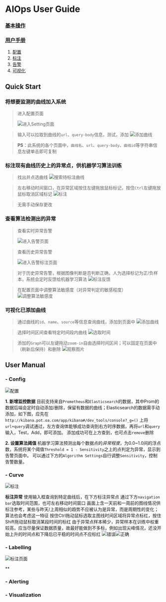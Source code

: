 # AIOps User  Guide

### [基本操作](#quick-start)
### [用户手册](#user-manual)
1. [配置](#config)
2. [标注](#labelling)
3. [告警](#alerting)
4. [可视化](#visualization)

## Quick Start

### 将想要监测的曲线加入系统

> 进入配置页面
> 
> ![进入Setting页面](https://github.com/DerrickShine/AIOps-User-Manual/blob/master/pic/entering_setting.png)

> 输入可以拉取到曲线的`url`、`query-body`信息，测试，添加
> ![添加曲线](https://github.com/DerrickShine/AIOps-User-Manual/blob/master/pic/add_curve.png)

> **PS**：此系统的各个页面中，`曲线名`、`url`、`query-body`、`曲线id`等字符串信息左键单击即可复制

### 标注现有曲线历史上的异常点，供机器学习算法训练

> 找出并点选曲线
> ![搜索待标注曲线](https://github.com/DerrickShine/AIOps-User-Manual/blob/master/pic/search_curve_to_label.png)

> 左右移动时间窗口，在异常区域按住左键拖放鼠标标记，按住`Ctrl`左键拖放鼠标取消区域标记
> ![标注](https://github.com/DerrickShine/AIOps-User-Manual/blob/master/pic/labelling.png)

> 无需手动保存更改

### 查看算法检测出的异常

> 查看实时异常告警
> 
> ![进入告警页面](https://github.com/DerrickShine/AIOps-User-Manual/blob/master/pic/entering_alert.png)

> 查看历史异常告警
> 
> ![进入告警标注页面](https://github.com/DerrickShine/AIOps-User-Manual/blob/master/pic/entering_label.png)

> 对于历史异常告警，根据图像判断是否判断正确，人为选择标记为正/负样本，系统会定时反馈给机器学习算法
> ![标注反馈](https://github.com/DerrickShine/AIOps-User-Manual/blob/master/pic/labelling_detected.png)

> 在配置页面中调整算法敏感度（对异常判定的敏感程度）
> ![调整算法敏感度](https://github.com/DerrickShine/AIOps-User-Manual/blob/master/pic/tune_sensitivity.png)

### 可视化已添加曲线

> 通过曲线的`id`、`name`、`source`等信息查询曲线，添加到页面中
> ![添加曲线](https://github.com/DerrickShine/AIOps-User-Manual/blob/master/pic/add_graph.png)

> 选择时间区间查看特定时间段内曲线
> ![选取时间](https://github.com/DerrickShine/AIOps-User-Manual/blob/master/pic/range_time.png)

> 添加的`Graph`可以左键拖动`zoom-in`自由选择时间区间；可以固定在页面中（刷新后保持）和删除
> ![观察图片](https://github.com/DerrickShine/AIOps-User-Manual/blob/master/pic/viewing_graph.png)

## User Manual

### - Config
![配置](https://github.com/DerrickShine/AIOps-User-Manual/blob/master/pic/configuration.png)

**1. 新增监控数据**
目前支持来自`Prometheus`和`Elasticsearch`的数据，其中Prom的数据后端会定时自动添加/删除，保留有数据的曲线；Elasticsearch的数据需手动添加，如下图，应先在
`http://kibana.pot.oa.com/app/kibana#/dev_tools/console?_g=()`
上将`url+query`调试通过，左方查询体能够成功查询到右方时序数据，再将`url`和`query`输入，Test，Add，即可添加。
添加成功可在上方查到，也可点击`remove`删除

**2. 设置算法阈值**
机器学习算法预测出每个数据点的*异常程度*，为0.0~1.0间的浮点数，系统将某个阈值`Threshold = 1 - Sensitivity`之上的点判定为异常，显示到告警页面中。
可以通过下方的`Algorithm Settings`自行调整`Sensitivity`，控制告警数量。

### - Curve

![标注](https://github.com/DerrickShine/AIOps-User-Manual/blob/master/pic/curve.png)

**标注异常**
使用输入框查询到特定曲线后，在下方标注异常点
通过下方`navigation bar`选取时间范围，也可左右移动时间窗口
画面上含一天前和一周前的图线情况供标注参考，某些与昨天/上周相似的趋势不应被认为是异常，而是周期性的变化；算法也会考虑这一特征
按住Ctrl拖动鼠标选取主图线时间区域将异常点标红，按住Shift拖动鼠标取消某段时间的标红
由于异常点样本稀少，异常样本在训练中权重较高，应当尽量保证数据质量，故最好能做到不多标，例如出现尖峰情况，还没开始上升的时间点和下降后已平稳的时间点不应标红
![错误](https://github.com/DerrickShine/AIOps-User-Manual/blob/master/pic/wrong_label.png)![正确](https://github.com/DerrickShine/AIOps-User-Manual/blob/master/pic/correct_label.png)

### - Labelling

![标注页面](https://github.com/DerrickShine/AIOps-User-Manual/blob/master/pic/labelling_page.png)

**

### - Alerting


### - Visualization



<!--stackedit_data:
eyJoaXN0b3J5IjpbMTM0MTAxMzk0MSwtMTY4NjA3Mjk5NSwtNT
M5MzI4MTgwLC0xMDIyMDM0NTcwLC0yMTEzNjMwNTA5LDIwMTE5
OTIxNTcsLTEyMDg2MDk2NSwxNTc0ODAxMjQ2LDExMDkwNzM1MT
QsLTY2MjU2MTM3MiwyNjEwODcwODcsLTkwMzkyNTIyMiwtMTQ4
OTc3NDMxLC0xMzczNTc5Mzk1LC0xNjMzMzY1Njc3LDk0NTQ1OD
c1MiwtMTc4MDIxNjgxNCwyMDg0ODE4ODk3LC0xNjE1Mzg4MDU0
XX0=
-->